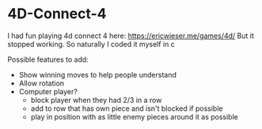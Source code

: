 # 4D-Connect-4
I had fun playing 4d connect 4 here: https://ericwieser.me/games/4d/
But it stopped working.
So naturally I coded it myself in c

Possible features to add:
 - Show winning moves to help people understand
 - Allow rotation
 - Computer player?
    - block player when they had 2/3 in a row
    - add to row that has own piece and isn't blocked if possible
    - play in position with as little enemy pieces around it as possible
